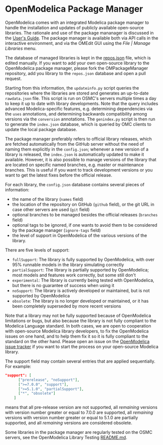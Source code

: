 # OpenModelica Package Manager

OpenModelica comes with an integrated Modelica package manager to handle the installation and updates of publicly
available open-source libraries. The rationale and use of the package mananager is discussed in the
[User's Guide](https://openmodelica.org/doc/OpenModelicaUsersGuide/latest/packagemanager.html). The package manager
is available both via API calls in the interactive environment, and via the OMEdit GUI using the _File | Manage Libraries_ menu.

The database of managed libraries is kept in the [repos.json](https://github.com/OpenModelica/OMPackageManager/blob/master/repos.json)
file, which is edited manually. If you want to add your own open-source library to the OpenModelica package manager,
please fork the OMPackageManager repository, add you library to the `repos.json` database and open a pull request.

Starting from this information, the `updateinfo.py` script queries the repositories where the libraries are stored and
generates an up-to-date `rawdata.json` file. This script is run on OSMC's servers multiple times a day to keep it up to date
with library developments. Note that the query includes advanced Modelica-specific features, e.g. determining dependencies
via the `uses` annotations, and determining backwards compatibility among versions via the `conversion` annotations.
The `genindex.py` script is then run to generate the `index.json` database, which is queried by OMC clients to update the local package database.

The package manager preferably refers to official library releases, which are fetched automatically from the GitHub
server without the need of naming them explicitly in the `config.json`; whenever a new version of a library is released,
the `index.json` is automatically updated to make it available. However, it is also possible to manage versions of the library that
are located on specific named branches, e.g. master or maintenance branches. This is useful if you want to track development
versions or you want to get the latest fixes before the official release.

For each library, the `config.json` database contains several pieces of information:
- the name of the library (`names` field)
- the location of the repository on GitHub (`github` field), or the git URL in case other servers are used (`git` field)
- optional branches to be managed besides the official releases (`branches` field)
- optional tags to be ignored, if one wants to avoid them to be considered by the package manager (`ignore-tags` field)
- the level of support in OpenModelica of the various versions of the library.

There are five levels of support:
- `fullSupport`: The library is fully supported by OpenModelica, with over 95% runnable models in the library simulating correctly
- `partialSupport`: The library is partially supported by OpenModelica; most models and features work correctly, but some still don't
- `experimental`: The library is currently being tested with OpenModelica, but there is no guarantee of success when using it
- `noSupport`: The library is actively developed or maintained, but is not supported by OpenModelica
- `obsolete`: The library is no longer developed or maintained, or it has been completely superseded by more recent versions

Note that a library may not be fully supported because of OpenModelica limitations or bugs, but also because the library
is not fully compliant to the Modelica Language standard. In both cases, we are open to cooperation with open-source
Modelica library developers, to fix the OpenModelica issues on one hand, and to help them fix it so it is fully
compliant to the standard on the other hand. Please open an issue on the
[OpenModelica issue tracker](https://github.com/OpenModelica/OpenModelica/issues) if you want to start the process on your
open-source Modelica library.

The support field may contain several entries that are applied sequentially. For example:
```json
"support": [
      ["prerelease", "noSupport"],
      [">=7.0.0", "support"],
      [">=5.1.0", "partialSupport"],
      ["*", "obsolete"]
    ]
```
means that all pre-release version are not supported, all _remaining_ versions with version number greater or equal to
7.0.0 are supported, all _remaining_ versions with version number greater or equal to 5.1.0 are partially supported,
and all _remaining_ versions are considered obsolete.

Some libraries in the package manager are regularly tested on the OSMC servers, see the OpenModelica Library Testing [README.md](https://github.com/OpenModelica/OpenModelicaLibraryTesting/blob/master/README.md).

